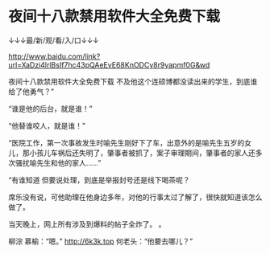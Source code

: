 # 夜间十八款禁用软件大全免费下载

↓↓↓最/新/观/看/入/口↓↓↓

http://www.baidu.com/link?url=XaDzi4lrlBsIf7hc43pQAeEvE68KnODCy8r9yapmf0G&wd

夜间十八款禁用软件大全免费下载
不及他这个连硕博都没读出来的学生，到底谁给了他勇气？”

“谁是他的后台，就是谁！”

“他替谁咬人，就是谁！”

“医院工作，第一次事故发生时喻先生刚好下了车，出意外的是喻先生五岁的女儿，那小孩儿车祸后还失明了，肇事者被抓了，案子审理期间，肇事者的家人还多次骚扰喻先生和他的家人……”

“有谁知道
但要说处理，到底是举报封号还是线下喝茶呢？

席乐没有说，可他助理在他身边多年，对他的行事太过了解了，很快就知道该怎么做了。

当天晚上，网上所有涉及到爆料的帖子全炸了。
。

柳淙
慕榆：“嗯。”
http://6k3k.top
何老头：“他要去哪儿？”
